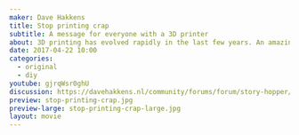 ```yaml
---
maker: Dave Hakkens
title: Stop printing crap
subtitle: A message for everyone with a 3D printer
about: 3D printing has evolved rapidly in the last few years. An amazing technique with applications that where unheard of a decade ago. People around the world are buying printers and turning their household into little factories. Enabling makerspaces, individuals, students around the world to print their 3D models on the spot. But having a factory at your fingertips comes with a responsibility.
date: 2017-04-22 10:00
categories:
  - original
  - diy
youtube: gjrqWsr0ghU
discussion: https://davehakkens.nl/community/forums/forum/story-hopper/discuss/
preview: stop-printing-crap.jpg
preview-large: stop-printing-crap-large.jpg
layout: movie
---
```

